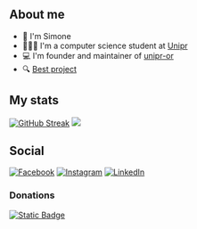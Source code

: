 ## About me
- 👋 I'm Simone
- 🧑🏻‍🎓 I'm a computer science student at [Unipr](https://corsi.unipr.it/cdl-info) 
- :computer: I'm founder and maintainer of [unipr-or](https://github.com/unipr-org)
- :mag: [Best project](https://simonecolli.github.io/MazeProject)

## My stats
[![GitHub Streak](https://streak-stats.demolab.com?user=SimoneColli&theme=transparent&hide_border=false&locale=en)](https://git.io/streak-stats)
![](https://github-readme-stats.vercel.app/api/top-langs/?username=SimoneColli&theme=transparent&hide_border=false&include_all_commits=true&count_private=true&layout=compact)

## Social
[![Facebook](https://img.shields.io/badge/Facebook-%231877F2.svg?logo=Facebook&logoColor=white)](https://facebook.com/Colli.Simone)
[![Instagram](https://img.shields.io/badge/Instagram-%23E4405F.svg?logo=Instagram&logoColor=white)](https://instagram.com/colli_02)
[![LinkedIn](https://img.shields.io/badge/LinkedIn-%230077B5.svg?logo=linkedin&logoColor=white)](https://linkedin.com/in/simone-colli-085683223/)

### Donations
<a href="https://paypal.me/SimoColli?country.x=IT&locale.x=it_IT" target="_blank">
    <img alt="Static Badge" src="https://img.shields.io/badge/%40simonecolli-3558C1?style=flat&logo=paypal&link=https://paypal.me/SimoColli?country.x=IT&locale.x=it_IT">
</a>

<!---
SimoneColli/SimoneColli is a ✨ special ✨ repository because its `README.md` (this file) appears on your GitHub profile.
You can click the Preview link to take a look at your changes.
--->
